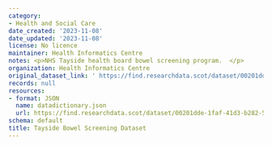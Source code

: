 ```yaml
---
category:
- Health and Social Care
date_created: '2023-11-08'
date_updated: '2023-11-08'
license: No licence
maintainer: Health Informatics Centre
notes: <p>NHS Tayside health board bowel screening program.  </p>
organization: Health Informatics Centre
original_dataset_link: ' https://find.researchdata.scot/dataset/00201dde-1faf-41d3-b282-5c24c0ca3697'
records: null
resources:
- format: JSON
  name: datadictionary.json
  url: https://find.researchdata.scot/dataset/00201dde-1faf-41d3-b282-5c24c0ca3697/resource/00201dde-1faf-41d3-b282-5c24c0ca3697/download/datadictionary.json
schema: default
title: Tayside Bowel Screening Dataset
---
```


